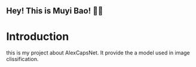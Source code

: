 ## Hey! This is Muyi Bao! 👋👋
# Introduction
this is my project about AlexCapsNet. It provide the a model used in image clissification.
